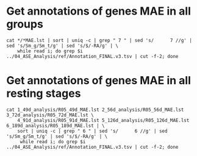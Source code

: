 # Get annotations of genes MAE in all groups
```
cat */*MAE.lst | sort | uniq -c | grep " 7 " | sed 's/      7 //g' | sed 's/Sm_g/Sm_t/g' | sed 's/$/-RA/g' | \
	while read i; do grep $i ../04_ASE_Analysis/ref/Annotation_FINAL.v3.tsv | cut -f-2; done
```

# Get annotations of genes MAE in all resting stages
```
cat 1_49d_analysis/R05_49d_MAE.lst 2_56d_analysis/R05_56d_MAE.lst 3_72d_analysis/R05_72d_MAE.lst \
	4_91d_analysis/R05_91d_MAE.lst 5_126d_analysis/R05_126d_MAE.lst 6_189d_analysis/R05_189d_MAE.lst | \
	sort | uniq -c | grep " 6 " | sed 's/      6 //g' | sed 's/Sm_g/Sm_t/g' | sed 's/$/-RA/g' | \
	 while read i; do grep $i ../04_ASE_Analysis/ref/Annotation_FINAL.v3.tsv | cut -f-2; done
```

